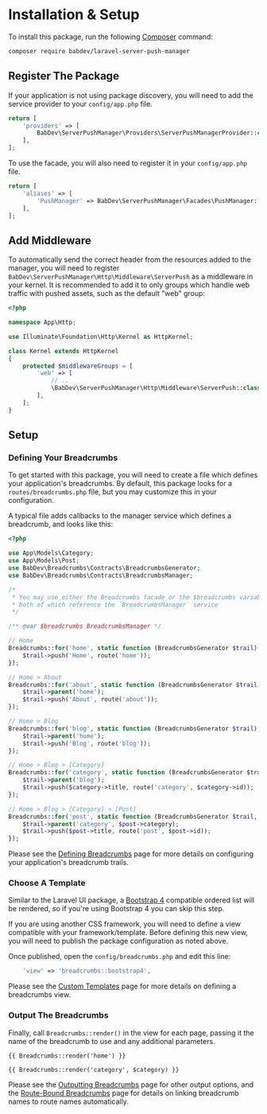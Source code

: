 # Installation & Setup

To install this package, run the following [Composer](https://getcomposer.org/) command:

```bash
composer require babdev/laravel-server-push-manager
```

## Register The Package

If your application is not using package discovery, you will need to add the service provider to your `config/app.php` file.

```php
return [
    'providers' => [
        BabDev\ServerPushManager\Providers\ServerPushManagerProvider::class,
    ],
];
```

To use the facade, you will also need to register it in your `config/app.php` file.

```php
return [
    'aliases' => [
        'PushManager' => BabDev\ServerPushManager\Facades\PushManager::class,
    ],
];
```

## Add Middleware

To automatically send the correct header from the resources added to the manager, you will need to register `BabDev\ServerPushManager\Http\Middleware\ServerPush` as a middleware in your kernel. It is recommended to add it to only groups which handle web traffic with pushed assets, such as the default "web" group:

```php
<?php

namespace App\Http;

use Illuminate\Foundation\Http\Kernel as HttpKernel;

class Kernel extends HttpKernel
{
    protected $middlewareGroups = [
        'web' => [
            // ..
            \BabDev\ServerPushManager\Http\Middleware\ServerPush::class,
        ],
    ];
}
```

## Setup

### Defining Your Breadcrumbs

To get started with this package, you will need to create a file which defines your application's breadcrumbs. By default, this package looks for a `routes/breadcrumbs.php` file, but you may customize this in your configuration.

A typical file adds callbacks to the manager service which defines a breadcrumb, and looks like this:

```php
<?php

use App\Models\Category;
use App\Models\Post;
use BabDev\Breadcrumbs\Contracts\BreadcrumbsGenerator;
use BabDev\Breadcrumbs\Contracts\BreadcrumbsManager;

/*
 * You may use either the Breadcrumbs facade or the $breadcrumbs variable in this file,
 * both of which reference the `BreadcrumbsManager` service
 */

/** @var $breadcrumbs BreadcrumbsManager */

// Home
Breadcrumbs::for('home', static function (BreadcrumbsGenerator $trail): void {
    $trail->push('Home', route('home'));
});

// Home > About
Breadcrumbs::for('about', static function (BreadcrumbsGenerator $trail): void {
    $trail->parent('home');
    $trail->push('About', route('about'));
});

// Home > Blog
Breadcrumbs::for('blog', static function (BreadcrumbsGenerator $trail): void {
    $trail->parent('home');
    $trail->push('Blog', route('blog'));
});

// Home > Blog > [Category]
Breadcrumbs::for('category', static function (BreadcrumbsGenerator $trail, Category $category): void {
    $trail->parent('blog');
    $trail->push($category->title, route('category', $category->id));
});

// Home > Blog > [Category] > [Post]
Breadcrumbs::for('post', static function (BreadcrumbsGenerator $trail, Post $post): void {
    $trail->parent('category', $post->category);
    $trail->push($post->title, route('post', $post->id));
});
```

Please see the [Defining Breadcrumbs](/open-source/packages/laravel-breadcrumbs/docs/1.x/defining-breadcrumbs) page for more details on configuring your application's breadcrumb trails.

### Choose A Template

Similar to the Laravel UI package, a [Bootstrap 4](https://getbootstrap.com/docs/4.4/components/breadcrumb/) compatible ordered list will be rendered, so if you're using Bootstrap 4 you can skip this step.

If you are using another CSS framework, you will need to define a view compatible with your framework/template. Before defining this new view, you will need to publish the package configuration as noted above.

Once published, open the `config/breadcrumbs.php` and edit this line:

```php
    'view' => 'breadcrumbs::bootstrap4',
```

Please see the [Custom Templates](/open-source/packages/laravel-breadcrumbs/docs/1.x/custom-templates) page for more details on defining a breadcrumbs view.

### Output The Breadcrumbs

Finally, call `Breadcrumbs::render()` in the view for each page, passing it the name of the breadcrumb to use and any additional parameters.

```blade
{{ Breadcrumbs::render('home') }}

{{ Breadcrumbs::render('category', $category) }}
```

Please see the [Outputting Breadcrumbs](/open-source/packages/laravel-breadcrumbs/docs/1.x/outputting-breadcrumbs) page for other output options, and the [Route-Bound Breadcrumbs](/open-source/packages/laravel-breadcrumbs/docs/1.x/route-bound-breadcrumbs) page for details on linking breadcrumb names to route names automatically.
